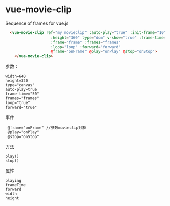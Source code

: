 # vue-movie-clip
Sequence of frames for vue.js


```html
  <vue-movie-clip ref="my_movieclip" :auto-play="true" :init-frame="10" :width="width"
                    :height="360" type="dom" v-show="true" :frame-time="frameTime"
                    :frame="frame" :frames="frames"
                    :loop="loop" :forward="forward"
                    @frame="onFrame" @play="onPlay" @stop="onStop">
    </vue-movie-clip>
````


参数：
```
width=640
height=320
type="canvas" 
auto-play=true
frame-time="50" 
frames="frames"
loop="true"
forward="true"
```


 
 
 事件
 ```
  @frame="onFrame" //参数movieclip对象 
  @play="onPlay" 
  @stop="onStop"
 
 ```

 
 方法
 ```
 play()
 stop()
```

 
 属性
 ```
 playing
 frameTime
 forward
 width
 height
```

 
 
 
 
